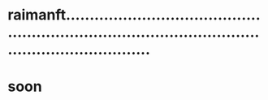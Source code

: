# raimanft............................................................................................................................
# soon
